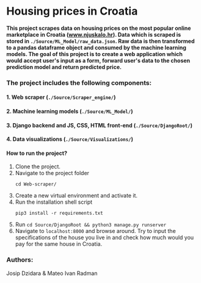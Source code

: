 # Housing prices in Croatia

**This project scrapes data on housing prices on the most popular online marketplace in Croatia (www.njuskalo.hr). 
Data which is scraped is stored in `./Source/ML_Model/raw_data.json`. Raw data is then transformed to a pandas dataframe 
object and consumed by the machine learning models. The goal of this project is to create a web application which would 
accept user's input as a form, forward user's data to the chosen prediction model and return predicted price.**

### The project includes the following components:

#### 1. Web scraper (`./Source/Scraper_engine/`) 
#### 2. Machine learning models (`./Source/ML_Model/`)
#### 3. Django backend and JS, CSS, HTML front-end (`./Source/DjangoRoot/`)
#### 4. Data visualizations (`./Source/Visualizations/`)

#### How to run the project?
1. Clone the project.
2. Navigate to the project folder
   ```shell
   cd Web-scraper/
   
3. Create a new virtual environment and activate it.
4. Run the installation shell script
   ```shell
   pip3 install -r requirements.txt
   
5. Run ```cd Source/DjangoRoot && python3 manage.py runserver```
6. Navigate to `localhost:8000` and browse around. Try to input the specifications of the house you live in and check
how much would you pay for the same house in Croatia.
   
### Authors: 
Josip Dzidara & Mateo Ivan Radman